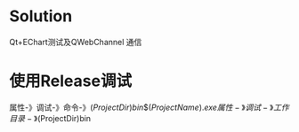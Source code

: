 # Solution
Qt+EChart测试及QWebChannel 通信
# 使用Release调试
  属性-》调试-》命令-》$(ProjectDir)bin\$(ProjectName).exe
  属性-》调试-》工作目录-》$(ProjectDir)bin
